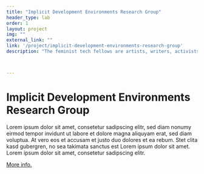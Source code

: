 ```yaml
---
title: "Implicit Development Environments Research Group"
header_type: lab
order: 1
layout: project
img: ""
external_link: ""
link: '/project/implicit-development-environments-research-group'
description: "The feminist tech fellows are artists, writers, activists, technologists, creatives – who set out to explore alternative digital futures. Futures in which safe, equitable participation in the connected world is the norm. Futures in which people of all genders and cultural backgrounds are supported to influence and create tools and concepts for digital interactions."



---
```

<h1>Implicit Development Environments Research Group</h1>
<p>Lorem ipsum dolor sit amet, consetetur sadipscing elitr, sed diam nonumy eirmod tempor invidunt ut labore et dolore magna aliquyam erat, sed diam voluptua. At vero eos et accusam et justo duo dolores et ea rebum. Stet clita kasd gubergren, no sea takimata sanctus est Lorem ipsum dolor sit amet. Lorem ipsum dolor sit amet, consetetur sadipscing elitr.</p>
<p><a href="https://www.fordfoundation.org/ideas/equals-change-blog/posts/announcing-13m-in-funding-for-digital-infrastructure-research/" target="_blank">More info.</a></p>






